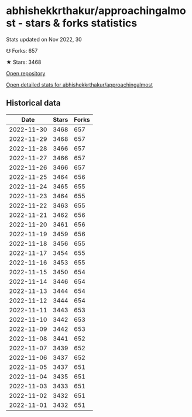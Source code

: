 # abhishekkrthakur/approachingalmost - stars & forks statistics

Stats updated on Nov 2022, 30

☋ Forks: 657

★ Stars: 3468

[Open repository](https://github.com/abhishekkrthakur/approachingalmost)

[Open detailed stats for abhishekkrthakur/approachingalmost](https://reviewgithub.com/rep/abhishekkrthakur/approachingalmost)

## Historical data
| Date | Stars | Forks |
|------|-------|-------|
| 2022-11-30 | 3468 | 657 | 
| 2022-11-29 | 3468 | 657 | 
| 2022-11-28 | 3466 | 657 | 
| 2022-11-27 | 3466 | 657 | 
| 2022-11-26 | 3466 | 657 | 
| 2022-11-25 | 3464 | 656 | 
| 2022-11-24 | 3465 | 655 | 
| 2022-11-23 | 3464 | 655 | 
| 2022-11-22 | 3463 | 655 | 
| 2022-11-21 | 3462 | 656 | 
| 2022-11-20 | 3461 | 656 | 
| 2022-11-19 | 3459 | 656 | 
| 2022-11-18 | 3456 | 655 | 
| 2022-11-17 | 3454 | 655 | 
| 2022-11-16 | 3453 | 655 | 
| 2022-11-15 | 3450 | 654 | 
| 2022-11-14 | 3446 | 654 | 
| 2022-11-13 | 3444 | 654 | 
| 2022-11-12 | 3444 | 654 | 
| 2022-11-11 | 3443 | 653 | 
| 2022-11-10 | 3442 | 653 | 
| 2022-11-09 | 3442 | 653 | 
| 2022-11-08 | 3441 | 652 | 
| 2022-11-07 | 3439 | 652 | 
| 2022-11-06 | 3437 | 652 | 
| 2022-11-05 | 3437 | 651 | 
| 2022-11-04 | 3435 | 651 | 
| 2022-11-03 | 3433 | 651 | 
| 2022-11-02 | 3432 | 651 | 
| 2022-11-01 | 3432 | 651 | 

